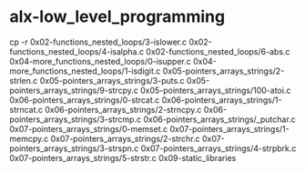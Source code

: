 # alx-low_level_programming

cp -r 0x02-functions_nested_loops/3-islower.c
0x02-functions_nested_loops/4-isalpha.c 
0x02-functions_nested_loops/6-abs.c 
0x04-more_functions_nested_loops/0-isupper.c 
0x04-more_functions_nested_loops/1-isdigit.c
0x05-pointers_arrays_strings/2-strlen.c
0x05-pointers_arrays_strings/3-puts.c 
0x05-pointers_arrays_strings/9-strcpy.c
0x05-pointers_arrays_strings/100-atoi.c 
0x06-pointers_arrays_strings/0-strcat.c 
0x06-pointers_arrays_strings/1-strncat.c 
0x06-pointers_arrays_strings/2-strncpy.c 
0x06-pointers_arrays_strings/3-strcmp.c 
0x06-pointers_arrays_strings/_putchar.c 
0x07-pointers_arrays_strings/0-memset.c 
0x07-pointers_arrays_strings/1-memcpy.c 
0x07-pointers_arrays_strings/2-strchr.c 
0x07-pointers_arrays_strings/3-strspn.c 
0x07-pointers_arrays_strings/4-strpbrk.c 
0x07-pointers_arrays_strings/5-strstr.c 
0x09-static_libraries
